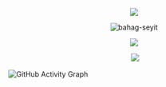 <p align="center">
  <img src="https://i.imgur.com/YfdeCBC.gif">
</p>

<p align="center"> <img src="https://komarev.com/ghpvc/?username=bahag-seyit&label=Profile%20views&color=0e75b6&style=flat" alt="bahag-seyit" /> </p>

<p align="center">
  <img src="https://github-readme-stats.vercel.app/api/top-langs/?username=bahag-seyIT&theme=tokyonight">
</p>

<p align="center">&nbsp;<img src="https://github-readme-stats.vercel.app/api?username=bahag-seyit&show_icons=true&theme=tokyonight&locale=en" /></p>

![GitHub Activity Graph](https://activity-graph.herokuapp.com/graph?username=bahag-seyIT&theme=react-dark)  
